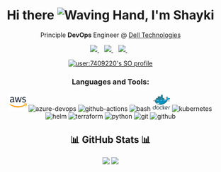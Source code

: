 <h1 align='center'>
  Hi there <img src="https://raw.githubusercontent.com/Tarikul-Islam-Anik/Animated-Fluent-Emojis/master/Emojis/Hand%20gestures/Waving%20Hand.png" alt="Waving Hand" width="41" height="41" />, I'm Shayki
</h1>

<p align='center'>
  Principle <b>DevOps</b> Engineer @ <a href="https://dell.com/">Dell Technologies</a>
</p>
  
<p align='center'>
  
  <a href="https://www.linkedin.com/in/shaykiabramczyk/" target="_blank" >
    <img src="https://img.shields.io/badge/linkedin-%230077B5.svg?&style=for-the-badge&logo=linkedin&logoColor=white" />
  </a>&nbsp;&nbsp;
    <a href="https://medium.com/@shayki5" target="_blank">
    <img src="https://img.shields.io/badge/medium-%2312100E.svg?&style=for-the-badge&logo=medium&logoColor=white" />
  </a>&nbsp;&nbsp;
  <a href="[https://medium.com/@shayki5](https://twitter.com/ShaykiAbramczyk)" target="_blank">
    <img src="https://img.shields.io/badge/twitter-follow%20me-%231DA1F2.svg?&style=for-the-badge&logo=twitter" />  
  </a>&nbsp;&nbsp;
</p>

<p align='center'>
  <a href="https://github.com/johannchopin/stackoverflow-readme-profile">
    <img src="https://stackoverflow-readme-profile.johannchopin.fr/profile-small/7409220?theme=cobalt" alt="user:7409220's SO profile">
  </a>
</p>

<h3 align="center">Languages and Tools:</h3>
  <p align="center"> <img src="https://raw.githubusercontent.com/devicons/devicon/master/icons/amazonwebservices/amazonwebservices-original-wordmark.svg" alt="aws" width="40" height="40"/>
  <img src="https://encrypted-tbn0.gstatic.com/images?q=tbn:ANd9GcSktBA62mNYdofReJLwfcCT3qxY1FaThxANpg&s" alt="azure-devops" width="40" height="40"/>
  <img src=https://encrypted-tbn0.gstatic.com/images?q=tbn:ANd9GcS05vpEdPSz5QnpMNl4OiCfG1jHutpt3v7Ucw&s" alt="github-actions" width="40" height="40"/>
  <img src="https://www.vectorlogo.zone/logos/gnu_bash/gnu_bash-icon.svg" alt="bash" width="40" height="40"/> 
  <img src="https://raw.githubusercontent.com/devicons/devicon/master/icons/docker/docker-original-wordmark.svg" alt="docker" width="40" height="40"/>
  <img src="https://www.vectorlogo.zone/logos/kubernetes/kubernetes-icon.svg" alt="kubernetes" width="40" height="40"/>
  <img src="https://miro.medium.com/v2/resize:fit:256/1*C9_DRETsaoPtMde_w71I_A.png" alt="helm" width="40" height="40"/>
  <img src="https://static-00.iconduck.com/assets.00/terraform-icon-1803x2048-hodrzd3t.png" alt="terraform" width="40" height="40"/>
  <img src="https://upload.wikimedia.org/wikipedia/commons/thumb/0/0a/Python.svg/2048px-Python.svg.png" alt="python" width="40" height="40"/>
  <img src="https://encrypted-tbn0.gstatic.com/images?q=tbn:ANd9GcTFT1MO4Ln0Ynz4VKkD2EDyylsYzoVg1d8FiQ&s" alt="git" width="40" height="40"/>
  <img src="https://encrypted-tbn0.gstatic.com/images?q=tbn:ANd9GcTV0TtaTbg9dT7tqx_qxhQFC4ul9meZdIW9MQ&s" alt="github" width="40" height="40"/>
</p>


<h2 align='center'>
  📊 GitHub Stats 📊
</h2>
<p align='center'>
<img align="center" src="https://github-readme-stats-two-sand-87.vercel.app/api?username=shayki5&count_private=true&show_icons=true&hide_rank=false&theme=solarized-light&show=reviews" />
<img align="center" src="https://github-readme-stats-two-sand-87.vercel.app/api/top-langs/?username=shayki5&layout=donut&theme=solarized-light" />
</p>
